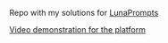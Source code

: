 Repo with my solutions for [LunaPrompts](https://lunaprompts.com/)

[Video demonstration for the platform](https://www.youtube.com/watch?v=8dK8JlX_8n0)
